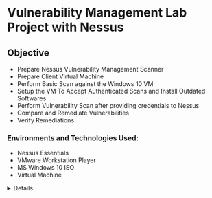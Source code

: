# Vulnerability Management Lab Project with Nessus
## Objective

- Prepare Nessus Vulnerability Management Scanner
- Prepare Client Virtual Machine
- Perform Basic Scan against the Windows 10 VM
- Setup the VM To Accept Authenticated Scans and Install Outdated Softwares
- Perform Vulnerability Scan after providing credentials to Nessus
- Compare and Remediate Vulnerabilities
- Verify Remediations

### Environments and Technologies Used:

- Nessus Essentials
- VMware Workstation Player
- MS Windows 10 ISO
- Virtual Machine

<details close>

<div>

</summary>

#### In this lab, we introduce vulnerabilities to the system environment and make concerted and continous efforts to scan for vulnerabilities in the system and perform remediation processes in order to lower susceptibility. <b>

## Prepare Nessus Vulnerability Management Scanner
1. Download and install VMWare player.
2. Download Window 10 ISO
3. Download, install Nessus on local machine after registering and receiving activation code.
![Download and install Nessus](./images/download-nessus.png)
![Download and install Nessus](./images/download-nessus1.png)
![Download and install Nessus](./images/download-nessus2.png)
4. Next on the installation welcome page that displays, Click connect via SSL, advanced, proceed to localhost. 
![Download and install Nessus](./images/download-nessus3.png)
![Download and install Nessus](./images/download-nessus4.png)
5. Then click next and select - Register for Nessus Essentials, then click continue. 
![Download and Install Nessus](./images/download-nessus5.png)
6. Then provide activation code from your email. Then create username and password. Next, Nessus download plugins to finish setup.
![Download and Install Nessus](./images/download-nessus6.png)
![Download and Install Nessus](./images/download-nessus7.png)
![Download and Install Nessus](./images/download-nessus8.png)
![Download and Install Nessus](./images/download-nessus9.png)
![Nessus Installation complete](./images/download-nessus10.png)

## Prepare Client Virtual Machine
1. Install and launch VMware Workstation Player on your local machine to setup Windows 10 virtual machine. Click Player → File → New Virtual Machine → Browse then select the ISO image → Next → Add the name → disk size → Next → Customize Hardware (set Memory,CPU, Network Adaptor:Bridge (so that both VM and local machine can communicate with each other)) → Finish.
![Setup VM ](./images/vm-v.png)
2. As VM launches, click next and complete the installation of Windows 10 Pro accordingly, including username and password.
![Win 10 VM Setup](./images/vm-v2.png)
![Win 10 VM Setup](./images/vm-v3.png)
![Win 10 VM Setup](./images/vm-v4.png)


## Perform Basic Scan against the Windows 10 VM
1. This first basic scan is to confirm that all the setup is in order and you can get a scan result. First we locate its IP4 address by login into the VM: In the search field on the Start bar → type CMD → ipconfig. 
![identify the IP of the Windows 10 VM](./images/ipaddress.png)

2. Ping the VM from our local machine in this case; using ```ping 10.0.0.187 -t``` to confirm if we can reach it. But it timeouts. 
![Windows 10 VM timeouts](./images/iptimeouts.png)
3. We would need to disable the internal firewall in the VM. Type wf.msc in the search bar on the VM to launch the Windows defender firewall console. To disable the firewall properties we turn off the firewall state for the Domain Profile, Private Profile and Public Profile. After this, notice that the IP pinging stops timing out showing that the VM is now reachable.
![Disable defender](./images/wf.msc.png)
![Disable defender](./images/wf.msc2.png)
![VM stops timing out](./images/VM-reachable.png)
4. Next, perform a basic scan to confirm that the settings are in order: At Nesses Essentials web portal, click New Scan → Basic Network Scan → Add Name (You can name it any name), Targets (add the IP of the windows 10 VM)  → Save. Click on the play button to launch the scan. 
![Basic network Scan](./images/BN-scan.png)
![Basic network Scan](./images/BN-scan2.png)
![Basic network Scan](./images/BN-scan3.png)
![Basic network Scan](./images/BN-scan4.png)

5. Further vulnerabilities are detected when credentials are used than the basic scan with no credentials. When the scan has finished we can click on it to display the scan results. Nessus uses colours to indicate the vulnerabilty severity level. Critical, High, Medium, Low and Info. We can also click on the Vulnerability tab next to the Host tab to see more details. We can click on each result listed, review the description and implement the suggested solution to remediate the vulnerability. Clicking the 'Target Credential Status...', from the description and output, we see that Nessus detected SMB on port 445 but no credentials were provided. SMB local checks were not enabled.
![Basic Scan result](./images/BN-scan5.png)
![Basic Scan result](./images/BN-scan6.png)
![Basic Scan result](./images/BN-scan7.png)
![Basic Scan result](./images/BN-scan8.png)

## Setup the VM To Accept Authenticated Scans and Install outdated softwares
1. Next, we go to the VM and launch the Services pane by typing services in the search bar. Enable Remote Registry and turn it on (this will allow the scanner to connect to the VM registry and crawl to look for insecure configurations): Double click on it → Start Type: Automatic → Apply/Start → OK → Close services pane.
![Launch services window on VM](./images/services.png)
![enable remote registry](./images/enable-rr.png)
![enable remote registry](./images/enable-rr2.png)
![remote registry enabled](./images/enable-rr3.png)

2. Ensure file and printer sharing are turned on the VM. 
![enable file & printer sharing](./images/fandpshare.png)
![enable file & printer sharing](./images/fandpshare2.png)

3. Change notification settings to 'Never notify' in the User Account Control Settings, to disable it on the VM. 
![change User Account Control](./images/useraccountc.png)
![change User Account Control](./images/useraccountc2.png)

4. Add a Key to the registry to further disable user account control for the remote account that will be used to connect to the computer. Go to HKEY_LOCAL_MACHINE → SOFTWARE → Microsoft → Windows → CurrentVersion → Policies → System → then create 'LocalAccountTokenFilterPolicy' and set the value to 1. Then Restart the VM.

![Add a key to registry](./images/addkeytoregistry.png)
![Add a key to registry](./images/addkeytoregistry2.png)
![Add a key to registry](./images/addkeytoregistry3.png)
![Add a key to registry](./images/addkeytoregistry4.png)
![Add a key to registry](./images/addkeytoregistry5.png)

5. Install outdated softwares. Like, VLC player version 1.1.7, Firefox, Adobe reader version 10
![Install outdated softwares](./images/outdateds1.png)


## Perform Vulnerability Scan after providing credentials to Nessus
1. Configure the last Basic scan parameters in preparation for authenticated scan. Click on Windows 10 Single Host (i.e the last scan) → Configure → Credentials → click Windows → Add Username and Password → Save. 
![Edit Basic scan](./images/editbasicscan.png)

2. Then run the scan again. We have enable credential scanning and configured the VM to accept remote scans. Nessus scans the common open ports, inspect the registry, inspect the services and file systems to discover vulnerabilities.
![Run the scan again](./images/rundscana.png)
![Run the scan again](./images/rundscana2.png)


## Compare and Remediate Vulnerabilities
1. After Nessus has complete the scan, click on it to view the scan details. We see that from the latest scan the VM has 43 critical vulnerabilities, out of wich 42 marked as high, 9 vulerabilities marked as medium and 188 marked as info. From the foregoing we can see that credential scan allows more granular scan and enables more vulnerabilities to be discovered.
![the scan report before](./images/scanreportb.png)
![the scan report latest](./images/scanreport.png)

2. Click on the Vulnerabilities tab to see the list of findings. By clicking on each we see the details and suggested steps for remidiation. We can also click on the Remidiations tab and see the high level steps to take immediate to lower the vulnerabilities, like (patching) run Windows O/S updates till there are no updates, upgrading Firefox, Adobe and VLC player to the latest version or uninstalling the softwares if they are no more being used.
![the scan report](./images/listoffindings.png)
![Remidiations Actions suggested by Nessus](./images/listofremidiation.png)


## Verify Remediation
- Log back into your Win10-Vulnerable VM
Install the latest version of all softwares and restart the VM  (or uninstall the outdated software Adobe Reader, VLC Player, and Firefox). Run Windows updated over and over again, untill there are no more updates. Restart the VM and verify remediations by runing another scan via Nessus. Check the scan details, apply remidiation steps. Take these steps till vulnerabilities report is low or at an acceptable level.
![Perform software updates](./images/adobe-update.png)
![Uninstall unused softwares](./images/uninstall.png)
![Perform Windows Update](./images/windows-updates.png)
![Perform vulnerability scan again](./images/performscan.png)
![Vulnerabiltiy low after scan](./images/performscan2.png)
![Vulnerabiltiy scan report](./images/performscan30.png)
![Vulnerabiltiy scan report](./images/performscan3.png)

## Conclusion
Vulnerability management is all about continously searching for vulnerabilities and taking remediations steps. In an organization or enterprise network, it is important to have third party/ operating systems patching setup, tested and deployed at regular intervals especially putting in place automated patching after taking the remidiation steps. Also, there will be the need to put in place standards and procedures while working with variuos departments, performing automated network and resources scans (using possibly a domain account) to continously identify and remidiate vulnerabilities, using a secured build standard updates (already remidiated) before they are applied especially to production environments.

